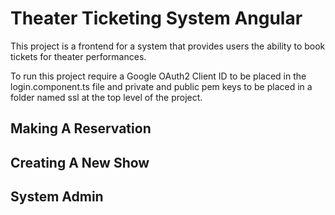 # Theater Ticketing System Angular

This project is a frontend for a system that provides users the ability to book tickets for theater performances.

To run this project require a Google OAuth2 Client ID to be placed in the login.component.ts file and private and public pem keys to be placed in a folder named ssl at the top level of the project.

## Making A Reservation


## Creating A New Show


## System Admin
